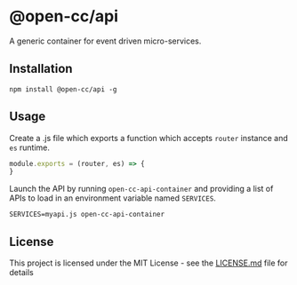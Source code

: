 # @open-cc/api

A generic container for event driven micro-services.

## Installation
```shell
npm install @open-cc/api -g
```

## Usage

Create a .js file which exports a function which accepts `router` instance and `es` runtime.

```javascript
module.exports = (router, es) => {
}
```

Launch the API by running `open-cc-api-container` and providing a list of APIs to load in an environment variable named `SERVICES`.

```shell
SERVICES=myapi.js open-cc-api-container
```

## License

This project is licensed under the MIT License - see the [LICENSE.md](LICENSE.md) file for details